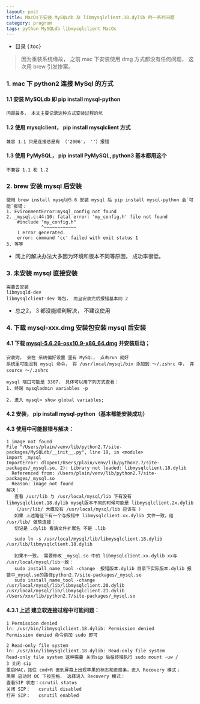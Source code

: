 ```yaml
---
layout: post  
title: MacOs下安装 MySQLdb 及 libmysqlclient.18.dylib 的一系列问题 
category: program  
tags: python MySQLdb libmysqlclient MacOs
---
```

* 目录
{:toc}  

> 因为重装系统缘故， 之前 mac 下安装使用 dmg 方式都没有任何问题， 这次用 brew 引发惨案。
### 1. mac 下 python2 连接 MySql 的方式
#### 1.1 安装 MySQLdb 即 pip install mysql-python  
    问题最多， 本文主要记录这种方式安装过程的坑  
#### 1.2 使用 mysqlclient， pip install mysqlclient 方式    
    兼容 1.1 只是连接总是有 （'2006'， ''）报错  
#### 1.3 使用 PyMySQL， pip install PyMySQL, python3 基本都用这个  
    不兼容 1.1 和 1.2   

### 2. brew 安装 mysql 后安装  
    使用 brew install mysql@5.6 安装 mysql 后 pip install mysql-python 会`可能`报错：
    1. EvironmentError:mysql_config not found  
    2. _mysql.c:44:10: fatal error: 'my_config.h' file not found  
        #include "my_config.h"  
                 ^~~~~~~~~~~~~  
        1 error generated. 
        error: command 'cc' failed with exit status 1  
    3. 等等    
* 网上的解决办法大多因为环境和版本不同等原因， 成功率很低。  

### 3. 未安装 mysql 直接安装  
    需要去安装    
    libmysqld-dev  
    libmysqlclient-dev 等包， 而且安装完后报错基本同 2 
    
    
* 总之2， 3 都没能顺利解决， 不建议使用    

### 4. 下载 mysql-xxx.dmg 安装包安装 mysql 后安装  
#### 4.1 下载 [mysql-5.6.26-osx10.9-x86_64.dmg](https://mac.filehorse.com/download-mysql/5662/old-versions/) 并安装启动； 
    安装完， 会在 系统偏好设置 里有 MySQL， 点击run 就好  
    系统里可能没有 mysql 命令， 将 /usr/local/mysql/bin 添加到 ～/.zshrc 中， 并 source ～/.zshrc
    
    mysql 端口可能是 3307， 具体可以用下列方式查看：
    1. 终端 mysqladmin variables -p

    2. 进入 mysql> show global variables;
#### 4.2 安装， pip install mysql-python（基本都能安装成功）  
#### 4.3 使用中可能报错与解决：
    1 image not found  
    File "/Users/plain/venv/lib/python2.7/site-packages/MySQLdb/__init__.py", line 19, in <module>
    import _mysql
    ImportError: dlopen(/Users/plain/venv/lib/python2.7/site-packages/_mysql.so, 2): Library not loaded: libmysqlclient.18.dylib
      Referenced from: /Users/plain/venv/lib/python2.7/site-packages/_mysql.so
      Reason: image not found
    解决：
       查看 /usr/lib 与 /usr/local/mysql/lib 下有没有 libmysqlclient.18.dylib mysql版本不同的时候可能是 libmysqlclient.2x.dylib
       （/usr/lib/ 大概没有 /usr/local/mysql/lib 应该有 ）
       如果 上述路径下有一个与报错中 libmysqlclient.xx.dylib 文件一致，给 /usr/lib/ 做软连接：  
       切记是 .dylib 看清文件扩展名 不是 .lib
       
       sudo ln -s /usr/local/mysql/lib/libmysqlclient.18.dylib /usr/lib/libmysqlclient.18.dylib  
       
       如果不一致， 需要修改 _mysql.so 中的 libmysqlclient.xx.dylib xx与 /usr/local/mysql/lib一致：
       sudo install_name_tool -change  报错版本.dylib 目录下实际版本.dylib 报错中_mysql.so的路径python2.7/site-packages/_mysql.so  
       sudo install_name_tool -change /usr/local/mysql/lib/libmysqlclient.20.dylib /usr/local/mysql/lib/libmysqlclient.21.dylib /Users/xxx/lib/python2.7/site-packages/_mysql.so
       
#### 4.3.1 上述 建立软连接过程中可能问题：
    1 Permission denied  
    ln: /usr/bin/libmysqlclient.18.dylib: Permission denied
    Permission denied 命令前加 sudo 即可
    
    2 Read-only file system  
    ln: /usr/bin/libmysqlclient.18.dylib: Read-only file system
    Read-only file system 这种需要 关闭sip 后在终端执行 sudo mount -uw /
    3 关闭 sip
    重启MAC，按住 cmd+R 直到屏幕上出现苹果的标志和进度条，进入 Recovery 模式；
    黑果 启动时 OC 下按空格， 选择进入 Recovery 模式：
    查看SIP 状态：csrutil status
    关闭 SIP：   csrutil disabled
    打开 SIP：   csrutil enabled   

